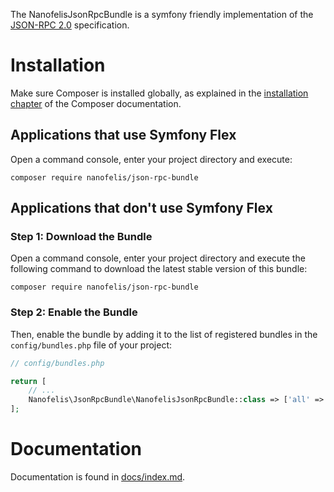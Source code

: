 The NanofelisJsonRpcBundle is a symfony friendly implementation of the  [JSON-RPC 2.0](https://www.jsonrpc.org/specification) specification.

Installation
============

Make sure Composer is installed globally, as explained in the
[installation chapter](https://getcomposer.org/doc/00-intro.md)
of the Composer documentation.

Applications that use Symfony Flex
----------------------------------

Open a command console, enter your project directory and execute:

```console
composer require nanofelis/json-rpc-bundle
```

Applications that don't use Symfony Flex
----------------------------------------

### Step 1: Download the Bundle

Open a command console, enter your project directory and execute the
following command to download the latest stable version of this bundle:

```console
composer require nanofelis/json-rpc-bundle
```

### Step 2: Enable the Bundle

Then, enable the bundle by adding it to the list of registered bundles
in the `config/bundles.php` file of your project:

```php
// config/bundles.php

return [
    // ...
    Nanofelis\JsonRpcBundle\NanofelisJsonRpcBundle::class => ['all' => true],
];
```

Documentation
============

Documentation is found in [docs/index.md](docs/index.md).
